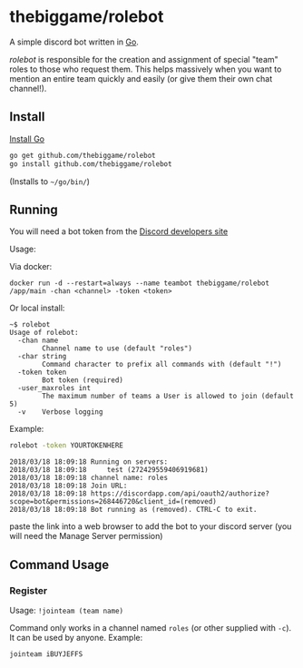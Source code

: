 # thebiggame/rolebot
A simple discord bot written in [Go](https://golang.org/).

_rolebot_ is responsible for the creation and assignment of special "team" roles to those who request them. This helps massively when you want to mention an entire team quickly and easily (or give them their own chat channel!).

## Install

[Install Go](https://golang.org/doc/install#install)
```sh
go get github.com/thebiggame/rolebot
go install github.com/thebiggame/rolebot
```
(Installs to `~/go/bin/`)

## Running

You will need a bot token from the [Discord developers site](https://discordapp.com/developers/applications/me)

Usage:

Via docker:
```
docker run -d --restart=always --name teambot thebiggame/rolebot /app/main -chan <channel> -token <token>
```

Or local install:
```
~$ rolebot
Usage of rolebot:
  -chan name
    	Channel name to use (default "roles")
  -char string
        Command character to prefix all commands with (default "!")
  -token token
    	Bot token (required)
  -user_maxroles int
        The maximum number of teams a User is allowed to join (default 5)
  -v	Verbose logging
```
Example:
```sh
rolebot -token YOURTOKENHERE
```
```
2018/03/18 18:09:18 Running on servers:
2018/03/18 18:09:18 	test (272429559406919681)
2018/03/18 18:09:18 channel name: roles
2018/03/18 18:09:18 Join URL:
2018/03/18 18:09:18 https://discordapp.com/api/oauth2/authorize?scope=bot&permissions=268446720&client_id=(removed)
2018/03/18 18:09:18 Bot running as (removed). CTRL-C to exit.
```
paste the link into a web browser to add the bot to your discord server (you will need the Manage Server permission)

## Command Usage

### Register
Usage: `!jointeam (team name)`

Command only works in a channel named `roles` (or other supplied with `-c`). It can be used by anyone.
Example:

`jointeam iBUYJEFFS`

